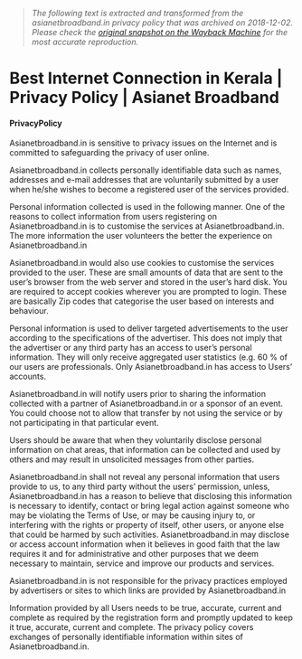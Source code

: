 > *The following text is extracted and transformed from the asianetbroadband.in privacy policy that was archived on 2018-12-02. Please check the [original snapshot on the Wayback Machine](https://web.archive.org/web/20181202063248id_/http%3A//asianetbroadband.in/privacypolicy) for the most accurate reproduction.*

# Best Internet Connection in Kerala | Privacy Policy | Asianet Broadband

#### PrivacyPolicy

Asianetbroadband.in is sensitive to privacy issues on the Internet and is committed to safeguarding the privacy of user online.

Asianetbroadband.in collects personally identifiable data such as names, addresses and e-mail addresses that are voluntarily submitted by a user when he/she wishes to become a registered user of the services provided.

Personal information collected is used in the following manner. One of the reasons to collect information from users registering on Asianetbroadband.in is to customise the services at Asianetbroadband.in. The more information the user volunteers the better the experience on Asianetbroadband.in

Asianetbroadband.in would also use cookies to customise the services provided to the user. These are small amounts of data that are sent to the user’s browser from the web server and stored in the user’s hard disk. You are required to accept cookies wherever you are prompted to login. These are basically Zip codes that categorise the user based on interests and behaviour.

Personal information is used to deliver targeted advertisements to the user according to the specifications of the advertiser. This does not imply that the advertiser or any third party has an access to user’s personal information. They will only receive aggregated user statistics (e.g. 60 % of our users are professionals. Only Asianetbroadband.in has access to Users’ accounts.

Asianetbroadband.in will notify users prior to sharing the information collected with a partner of Asianetbroadband.in or a sponsor of an event. You could choose not to allow that transfer by not using the service or by not participating in that particular event.

Users should be aware that when they voluntarily disclose personal information on chat areas, that information can be collected and used by others and may result in unsolicited messages from other parties.

Asianetbroadband.in shall not reveal any personal information that users provide to us, to any third party without the users’ permission, unless, Asianetbroadband.in has a reason to believe that disclosing this information is necessary to identify, contact or bring legal action against someone who may be violating the Terms of Use, or may be causing injury to, or interfering with the rights or property of itself, other users, or anyone else that could be harmed by such activities. Asianetbroadband.in may disclose or access account information when it believes in good faith that the law requires it and for administrative and other purposes that we deem necessary to maintain, service and improve our products and services.

Asianetbroadband.in is not responsible for the privacy practices employed by advertisers or sites to which links are provided by Asianetbroadband.in

Information provided by all Users needs to be true, accurate, current and complete as required by the registration form and promptly updated to keep it true, accurate, current and complete. The privacy policy covers exchanges of personally identifiable information within sites of Asianetbroadband.in.
